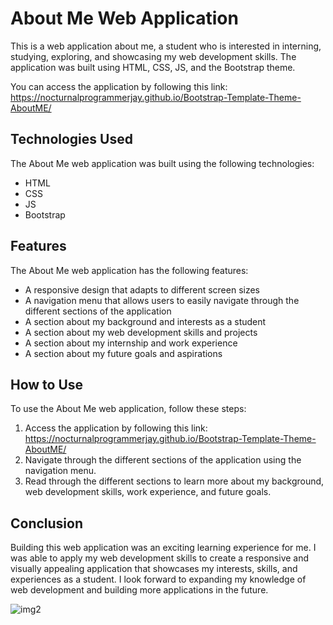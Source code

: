 # About Me Web Application

This is a web application about me, a student who is interested in interning, studying, exploring, and showcasing my web development skills. The application was built using HTML, CSS, JS, and the Bootstrap theme.

You can access the application by following this link: https://nocturnalprogrammerjay.github.io/Bootstrap-Template-Theme-AboutME/

## Technologies Used

The About Me web application was built using the following technologies:

- HTML
- CSS
- JS
- Bootstrap

## Features

The About Me web application has the following features:

- A responsive design that adapts to different screen sizes
- A navigation menu that allows users to easily navigate through the different sections of the application
- A section about my background and interests as a student
- A section about my web development skills and projects
- A section about my internship and work experience
- A section about my future goals and aspirations

## How to Use

To use the About Me web application, follow these steps:

1. Access the application by following this link: https://nocturnalprogrammerjay.github.io/Bootstrap-Template-Theme-AboutME/
2. Navigate through the different sections of the application using the navigation menu.
3. Read through the different sections to learn more about my background, web development skills, work experience, and future goals.

## Conclusion

Building this web application was an exciting learning experience for me. I was able to apply my web development skills to create a responsive and visually appealing application that showcases my interests, skills, and experiences as a student. I look forward to expanding my knowledge of web development and building more applications in the future.

![img2](https://user-images.githubusercontent.com/96387037/211722537-df9f0f40-c276-45f8-8b85-43144b0fd69c.PNG)

